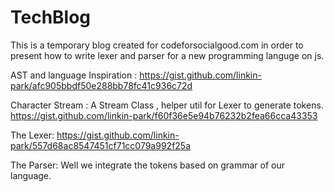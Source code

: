 # TechBlog
This is a temporary blog created for codeforsocialgood.com in order to present how to write lexer and parser for a new programming languge on js.

AST and language Inspiration : https://gist.github.com/linkin-park/afc905bbdf50e288bb78fc41c936c72d

Character Stream : A Stream Class , helper util for Lexer to generate tokens.
https://gist.github.com/linkin-park/f60f36e5e94b76232b2fea66cca43353

The Lexer:
https://gist.github.com/linkin-park/557d68ac8547451cf71cc079a992f25a

The Parser:
Well we integrate the tokens based on grammar of our language.

